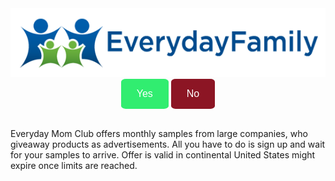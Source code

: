 <style>
.yes {
  background-color: #31ed70;
  border: none;
  color: white;
  border-radius: 10%;
  padding: 15px 25px;
  text-align: center;
  font-size: 16px;
  cursor: pointer;
}

.yes:hover {
  background-color: #28cc5f;
}
.no {
  background-color: #8c1524;
  border: none;
  color: white;
  border-radius: 10%;
  padding: 15px 25px;
  text-align: center;
  font-size: 16px;
  cursor: pointer;
}

.no:hover {
  background-color: #5b0c16;
}
</style>

<center><img src="logo.png" alt="Logo"></center>
<center><button class="yes"> Yes </button>
<button class="no"> No </button></center>

<br>

Everyday Mom Club offers monthly samples from large companies, who giveaway products as advertisements. All you have to do is sign up and wait for your samples to arrive. Offer is valid in continental United States might expire once limits are reached.
